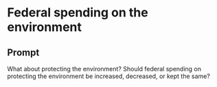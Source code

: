 # Federal spending on the environment

## Prompt
What about protecting the environment? Should federal
spending on protecting the environment be increased,
decreased, or kept the same?
